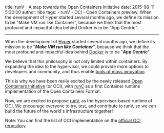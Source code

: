 title: runV - A step towards the Open Containers Initiative
date: 2015-08-11 5:30:00
author: tibo
tags:
    - runV
    - OCI
    - Open Containers
preview: When the development of Hyper started several months ago, we define its mission to be "Make VM run like Container", because we think that the most profound and impactful idea behind Docker is to be "App Centric".

---

When the development of [Hyper](www.hyper.sh) started several months ago, we define its mission to be "***Make VM run like Container***", because we think that the most profound and impactful idea behind [Docker](www.docker.com) is to be "***App Centric***".

We believe that this philosophy is not only limited within containers. By expanding the idea to the hypervisor, we could provide more options to developers and community, and thus enable [tools of mass innovation](https://www.youtube.com/watch?v=apOEYhmskvQ).

This is why we have been really excited by the newly released [Open Containers Initiative](http://www.opencontainers.org/) (or OCI), with [runC](https://github.com/opencontainers/runc) as a first Container runtime implementation of the Open Containers Format.

Now, we are excited to propose [runV](https://github.com/hyperhq/runv), as the hypervisor-based runtime of OCI. We encourage everyone to try, test, and contribute to runV, so we can build the future of the world's infrastructure together!

Note: You can find the list of OCI implementation on the [official OCI repository](https://github.com/opencontainers/specs/blob/master/implementations.md).
